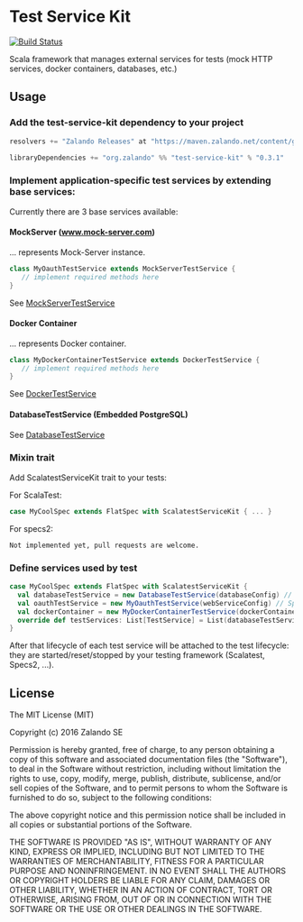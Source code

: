 Test Service Kit
================

[![Build Status](https://travis-ci.org/zalando/test-service-kit.svg?branch=master)](https://travis-ci.org/zalando/test-service-kit)

Scala framework that manages external services for tests (mock HTTP services, docker containers, databases, etc.)

## Usage
### Add the test-service-kit dependency to your project

```scala
resolvers += "Zalando Releases" at "https://maven.zalando.net/content/groups/public/content/repositories/releases"

libraryDependencies += "org.zalando" %% "test-service-kit" % "0.3.1"
```

### Implement application-specific test services by extending base services:

Currently there are 3 base services available:

#### MockServer (www.mock-server.com)
... represents Mock-Server instance.

```scala
class MyOauthTestService extends MockServerTestService {
   // implement required methods here
}
```
See [MockServerTestService](/src/main/scala/org/zalando/test/kit/service/MockServerTestService.scala) 

#### Docker Container
... represents Docker container.

```scala
class MyDockerContainerTestService extends DockerTestService {
   // implement required methods here
}
```
See [DockerTestService](/src/main/scala/org/zalando/test/kit/service/DockerTestService.scala)

#### DatabaseTestService (Embedded PostgreSQL)
See [DatabaseTestService](/src/main/scala/org/zalando/test/kit/service/DatabaseTestService.scala)

### Mixin trait
Add ScalatestServiceKit trait to your tests:

For ScalaTest:
```scala
case MyCoolSpec extends FlatSpec with ScalatestServiceKit { ... }
```

For specs2: 
```
Not implemented yet, pull requests are welcome.
```

### Define services used by test
```scala
case MyCoolSpec extends FlatSpec with ScalatestServiceKit {
  val databaseTestService = new DatabaseTestService(databaseConfig) // May be used directly, without extending it
  val oauthTestService = new MyOauthTestService(webServiceConfig) // Specific to your application
  val dockerContainer = new MyDockerContainerTestService(dockerContainerConfig) // Specific to your application
  override def testServices: List[TestService] = List(databaseTestService, oauthTestService)
}

```

After that lifecycle of each test service will be attached to the test lifecycle: they are started/reset/stopped by your testing framework (Scalatest, Specs2, ...). 

## License

The MIT License (MIT)

Copyright (c) 2016 Zalando SE

Permission is hereby granted, free of charge, to any person obtaining a copy
of this software and associated documentation files (the "Software"), to deal
in the Software without restriction, including without limitation the rights
to use, copy, modify, merge, publish, distribute, sublicense, and/or sell
copies of the Software, and to permit persons to whom the Software is
furnished to do so, subject to the following conditions:

The above copyright notice and this permission notice shall be included in all
copies or substantial portions of the Software.

THE SOFTWARE IS PROVIDED "AS IS", WITHOUT WARRANTY OF ANY KIND, EXPRESS OR
IMPLIED, INCLUDING BUT NOT LIMITED TO THE WARRANTIES OF MERCHANTABILITY,
FITNESS FOR A PARTICULAR PURPOSE AND NONINFRINGEMENT. IN NO EVENT SHALL THE
AUTHORS OR COPYRIGHT HOLDERS BE LIABLE FOR ANY CLAIM, DAMAGES OR OTHER
LIABILITY, WHETHER IN AN ACTION OF CONTRACT, TORT OR OTHERWISE, ARISING FROM,
OUT OF OR IN CONNECTION WITH THE SOFTWARE OR THE USE OR OTHER DEALINGS IN THE
SOFTWARE.
